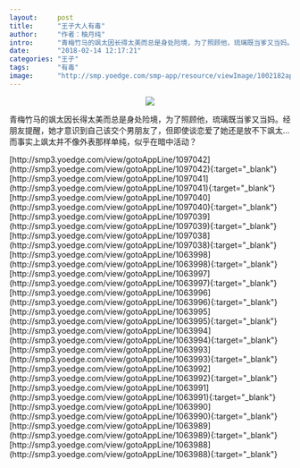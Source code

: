```yaml
---
layout:     post
title:      "王子大人有毒"
author:     "作者：柚月纯"
intro:      "青梅竹马的飒太因长得太美而总是身处险境，为了照顾他，琉璃既当爹又当妈。经朋友提醒，她才意识到自己该交个男朋友了，但即使谈恋爱了她还是放不下飒太...而事实上飒太并不像外表那样单纯，似乎在暗中活动？"
date:       "2018-02-14 12:17:21"
categories: "王子"
tags:       "有毒"
image:      "http://smp.yoedge.com/smp-app/resource/viewImage/1002182appline.png"
---
```

<div style="text-align: center">
<p><img src="http://smp.yoedge.com/smp-app/resource/viewImage/1002182appline.png"/></p>
</div>
<p class="post-meta">
<span>青梅竹马的飒太因长得太美而总是身处险境，为了照顾他，琉璃既当爹又当妈。经朋友提醒，她才意识到自己该交个男朋友了，但即使谈恋爱了她还是放不下飒太...而事实上飒太并不像外表那样单纯，似乎在暗中活动？</span>
</p>
[http://smp3.yoedge.com/view/gotoAppLine/1097042](http://smp3.yoedge.com/view/gotoAppLine/1097042){:target="_blank"}
[http://smp3.yoedge.com/view/gotoAppLine/1097041](http://smp3.yoedge.com/view/gotoAppLine/1097041){:target="_blank"}
[http://smp3.yoedge.com/view/gotoAppLine/1097040](http://smp3.yoedge.com/view/gotoAppLine/1097040){:target="_blank"}
[http://smp3.yoedge.com/view/gotoAppLine/1097039](http://smp3.yoedge.com/view/gotoAppLine/1097039){:target="_blank"}
[http://smp3.yoedge.com/view/gotoAppLine/1097038](http://smp3.yoedge.com/view/gotoAppLine/1097038){:target="_blank"}
[http://smp3.yoedge.com/view/gotoAppLine/1063998](http://smp3.yoedge.com/view/gotoAppLine/1063998){:target="_blank"}
[http://smp3.yoedge.com/view/gotoAppLine/1063997](http://smp3.yoedge.com/view/gotoAppLine/1063997){:target="_blank"}
[http://smp3.yoedge.com/view/gotoAppLine/1063996](http://smp3.yoedge.com/view/gotoAppLine/1063996){:target="_blank"}
[http://smp3.yoedge.com/view/gotoAppLine/1063995](http://smp3.yoedge.com/view/gotoAppLine/1063995){:target="_blank"}
[http://smp3.yoedge.com/view/gotoAppLine/1063994](http://smp3.yoedge.com/view/gotoAppLine/1063994){:target="_blank"}
[http://smp3.yoedge.com/view/gotoAppLine/1063993](http://smp3.yoedge.com/view/gotoAppLine/1063993){:target="_blank"}
[http://smp3.yoedge.com/view/gotoAppLine/1063992](http://smp3.yoedge.com/view/gotoAppLine/1063992){:target="_blank"}
[http://smp3.yoedge.com/view/gotoAppLine/1063991](http://smp3.yoedge.com/view/gotoAppLine/1063991){:target="_blank"}
[http://smp3.yoedge.com/view/gotoAppLine/1063990](http://smp3.yoedge.com/view/gotoAppLine/1063990){:target="_blank"}
[http://smp3.yoedge.com/view/gotoAppLine/1063989](http://smp3.yoedge.com/view/gotoAppLine/1063989){:target="_blank"}
[http://smp3.yoedge.com/view/gotoAppLine/1063988](http://smp3.yoedge.com/view/gotoAppLine/1063988){:target="_blank"}


